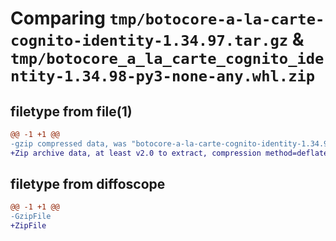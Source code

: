 # Comparing `tmp/botocore-a-la-carte-cognito-identity-1.34.97.tar.gz` & `tmp/botocore_a_la_carte_cognito_identity-1.34.98-py3-none-any.whl.zip`

## filetype from file(1)

```diff
@@ -1 +1 @@
-gzip compressed data, was "botocore-a-la-carte-cognito-identity-1.34.97.tar", last modified: Fri May  3 01:04:31 2024, max compression
+Zip archive data, at least v2.0 to extract, compression method=deflate
```

## filetype from diffoscope

```diff
@@ -1 +1 @@
-GzipFile
+ZipFile
```

